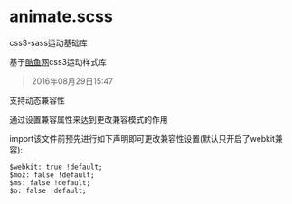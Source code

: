 animate.scss
===============

css3-sass运动基础库

基于[酷鱼网](https://github.com/coolfishstudio)css3运动样式库

>2016年08月29日15:47

支持动态兼容性

通过设置兼容属性来达到更改兼容模式的作用

import该文件前预先进行如下声明即可更改兼容性设置(默认只开启了webkit兼容):

	$webkit: true !default;
	$moz: false !default;
	$ms: false !default;
	$o: false !default;




